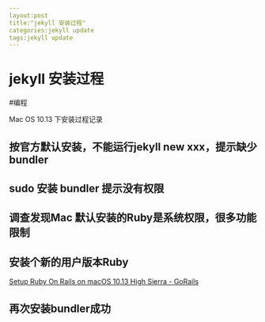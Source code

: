 ```yaml
---
layout:post
title:"jekyll 安装过程"
categories:jekyll update
tags:jekyll update
---
```




# jekyll 安装过程
#编程

Mac OS 10.13 下安装过程记录

## 按官方默认安装，不能运行jekyll new xxx，提示缺少bundler

## sudo 安装 bundler 提示没有权限
## 调查发现Mac 默认安装的Ruby是系统权限，很多功能限制

## 安装个新的用户版本Ruby
[Setup Ruby On Rails on macOS 10.13 High Sierra - GoRails](https://gorails.com/setup/osx/10.13-high-sierra)

## 再次安装bundler成功

